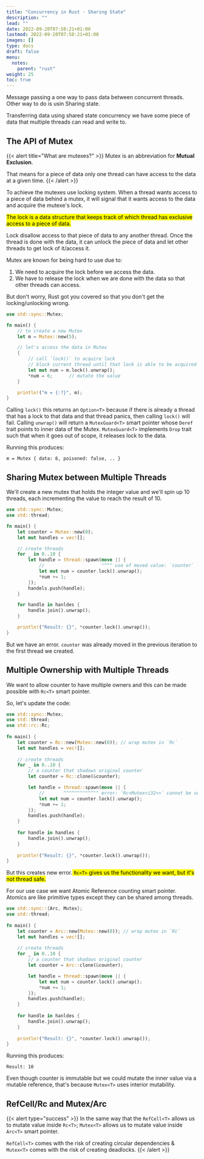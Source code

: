 ```yaml
---
title: "Concurrency in Rust - Sharing State"
description: ""
lead: ""
date: 2022-09-20T07:58:21+01:00
lastmod: 2022-09-20T07:58:21+01:00
images: []
type: docs
draft: false
menu: 
  notes:
    parent: "rust"
weight: 25
toc: true
---
```


Message passing a one way to pass data between concurrent threads. Other way to do is usin Sharing state.

Transferring data using shared state concurrency we have some piece of data that multiple threads can read and write to.

## The API of Mutex

{{< alert title="What are mutexes?" >}}
Mutex is an abbreviation for **Mutual Exclusion**.

That means for a piece of data only one thread can have access to the data at a given time.
{{< /alert >}}

To achieve the mutexes use locking system. When a thread wants access to a piece of data behind a mutex, it will signal that it wants access to the data and acquire the mutexe's lock.

<mark class="v">The lock is a data structure that keeps track of which thread has exclusive access to a piece of data.</mark>

Lock disallow access to that piece of data to any another thread. Once the thread is done with the data, it can unlock the piece of data and let other threads to get lock of it/access it.

Mutex are known for being hard to use due to:

1. We need to acquire the lock before we access the data.
2. We have to release the lock when we are done with the data so that other threads can access.

But don't worry, Rust got you covered so that you don't get the locking/unlocking wrong.

```rust
use std::sync::Mutex;

fn main() {
    // to create a new Mutex
    let m = Mutex::new(5);

    // let's access the data in Mutex
    {
        // call `lock()` to acquire lock
        // block current thread until that lock is able to be acquired
        let mut num = m.lock().unwrap();
        *num = 6;      // mutate the value
    }

    println!("m = {:?}", m);
}
```

Calling `lock()` this returns an `Option<T>` because if there is already a thread that has a lock to that data and that thread panics, then calling `lock()` will fail. Calling `unwrap()` will return a `MutexGuard<T>` smart pointer whose `Deref` trait points to inner data of the Mutex. `MutexGuard<T>` implements `Drop` trait such that when it goes out of scope, it releases lock to the data.

Running this produces:

```text
m = Mutex { data: 6, poisoned: false, .. }
```

## Sharing Mutex between Multiple Threads
We'll create a new mutex that holds the integer value and we'll spin up 10 threads, each incrementing the value to reach the result of 10.

```rust
use std::sync::Mutex;
use std::thread;

fn main() {
    let counter = Mutex::new(0);
    let mut handles = vec![];

    // create threads
    for _ in 0..10 {
        let handle = thread::spawn(move || {
            //                     ^^^^ use of moved value: `counter`
            let mut num = counter.lock().unwrap();
            *num += 1;
        });
        handels.push(handle);
    }

    for handle in hanldes {
        handle.join().unwrap();
    }

    println!("Result: {}", *counter.lock().unwrap());
}
```

But we have an error. `counter` was already moved in the previous iteration to the first thread we created.

## Multiple Ownership with Multiple Threads
We want to allow counter to have multiple owners and this can be made possible with `Rc<T>` smart pointer. 

So, let's update the code:

```rust
use std::sync::Mutex;
use std::thread;
use std::rc::Rc;
 
fn main() {
    let counter = Rc::new(Mutex::new(0)); // wrap mutex in `Rc`
    let mut handles = vec![];
 
    // create threads
    for _ in 0..10 {
        // a counter that shadows original counter
        let counter = Rc::clone(&counter);

        let handle = thread::spawn(move || {
            //       ^^^^^^^^^^^^^ error: `Rc<Mutex<i32>>` cannot be sent between threads safely
            let mut num = counter.lock().unwrap();
            *num += 1;
        });
        handles.push(handle);
    }
 
    for handle in handles {
        handle.join().unwrap();
    }
 
    println!("Result: {}", *counter.lock().unwrap());
}
```

But this creates new error.<mark class="r"> `Rc<T>` gives us the functionality we want, but it's not thread safe.</mark> 

For our use case we want Atomic Reference counting smart pointer. Atomics are like primitive types except they can be shared among threads.

```rust
use std::sync::{Arc, Mutex};
use std::thread;
 
fn main() {
    let counter = Arc::new(Mutex::new(0)); // wrap mutex in `Rc`
    let mut handles = vec![];
 
    // create threads
    for _ in 0..10 {
        // a counter that shadows original counter
        let counter = Arc::clone(&counter);

        let handle = thread::spawn(move || {
            let mut num = counter.lock().unwrap();
            *num += 1;
        });
        handles.push(handle);
    }
 
    for handle in hanldes {
        handle.join().unwrap();
    }
 
    println!("Result: {}", *counter.lock().unwrap());
}
```

Running this produces:

```text
Result: 10
```

Even though counter is immutable but we could mutate the inner value via a mutable reference, that's because `Mutex<T>` uses interior mutability.

## RefCell/Rc and Mutex/Arc
{{< alert type="success" >}}
In the same way that the `RefCell<T>` allows us to mutate value inside `Rc<T>`; `Mutex<T>` allows us to mutate value inside `Arc<T>` smart pointer. 

`RefCell<T>` comes with the risk of creating circular dependencies & `Mutex<T>` comes with the risk of creating deadlocks.
{{< /alert >}}

